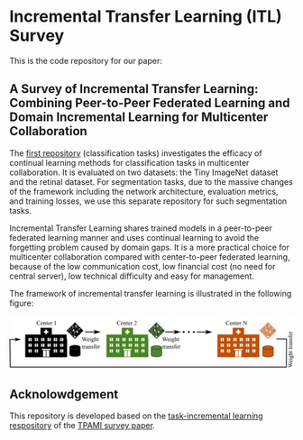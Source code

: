 # Incremental Transfer Learning (ITL) Survey

This is the code repository for our paper:

## A Survey of Incremental Transfer Learning: Combining Peer-to-Peer Federated Learning and Domain Incremental Learning for Multicenter Collaboration

The [first repository](https://github.com/YixingHuang/ITLsurvey) (classification tasks) investigates the efficacy of continual learning methods for classification tasks in multicenter collaboration. It is evaluated on two datasets: the Tiny ImageNet dataset and the retinal dataset.
For segmentation tasks, due to the massive changes of the framework including the network architecture, evaluation metrics, and training losses, we use this separate repository for such segmentation tasks.


Incremental Transfer Learning shares trained models in a peer-to-peer federated learning manner and uses continual learning to avoid the forgetting problem caused by domain gaps. It is a more practical choice for multicenter collaboration compared with center-to-peer federated learning, because of the low communication cost, low financial cost (no need for central server), low technical difficulty and easy for management.

The framework of incremental transfer learning is illustrated in the following figure:

![Incremental Transfer Learning](https://github.com/YixingHuang/ITLsurvey/blob/main/image857-8.png "Incremental Transfer Learning")



## Acknolowdgement
This repository is developed based on the [task-incremental learning respository](https://github.com/Mattdl/CLsurvey) of the [TPAMI survey paper](https://ieeexplore.ieee.org/abstract/document/9349197).
